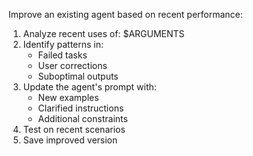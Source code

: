 Improve an existing agent based on recent performance:

1. Analyze recent uses of: $ARGUMENTS
2. Identify patterns in:
   - Failed tasks
   - User corrections
   - Suboptimal outputs
3. Update the agent's prompt with:
   - New examples
   - Clarified instructions
   - Additional constraints
4. Test on recent scenarios
5. Save improved version
